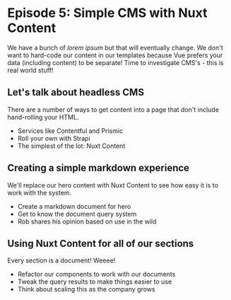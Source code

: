 # Episode 5: Simple CMS with Nuxt Content
We have a bunch of _lorem ipsum_ but that will eventually change. We don't want to hard-code our content in our templates because Vue prefers your data (including content) to be separate! Time to investigate CMS's - this is real world stuff!

## Let's talk about headless CMS
There are a number of ways to get content into a page that don't include hand-rolling your HTML.

 - Services like Contentful and Prismic
 - Roll your own with Strapi
 - The simplest of the lot: Nuxt Content

## Creating a simple markdown experience
We'll replace our hero content with Nuxt Content to see how easy it is to work with the system.

 - Create a markdown document for hero
 - Get to know the document query system
 - Rob shares his opinion based on use in the wild

## Using Nuxt Content for all of our sections
Every section is a document! Weeee!

 - Refactor our components to work with our documents
 - Tweak the query results to make things easier to use
 - Think about scaling this as the company grows

